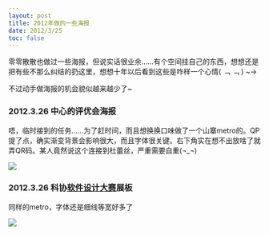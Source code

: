 ```yaml
---
layout: post
title: 2012年做的一些海报
date: 2012/3/25
toc: false
---
```


零零散散也做过一些海报，但说实话很业余……有个空间挂自己的东西，想想还是把有些不那么纠结的扔这里，想想十年以后看到这些是咋样一个心情( ﹁ ﹁ ) ~→ 

<!--more-->

不过动手做海报的机会貌似越来越少了~

### 2012.3.26 中心的评优会海报

唔，临时接到的任务……为了赶时间，而且想换换口味做了一个山寨metro的。QP提了点，确实渐变背景会影响很大，而且字体很关键。右下角实在想不出放啥了就弄QR码。某人竟然说这个连接到杜蕾丝，严重需要自重(¬_¬)

![](/images/2012_poster_sutuo.jpg)

### 2012.3.26 科协[软件设计大赛](http://www.hisoft2012.org)展板

同样的metro，字体还是细线等宽好多了

![](/images/2012_poster_hisoft.jpg)